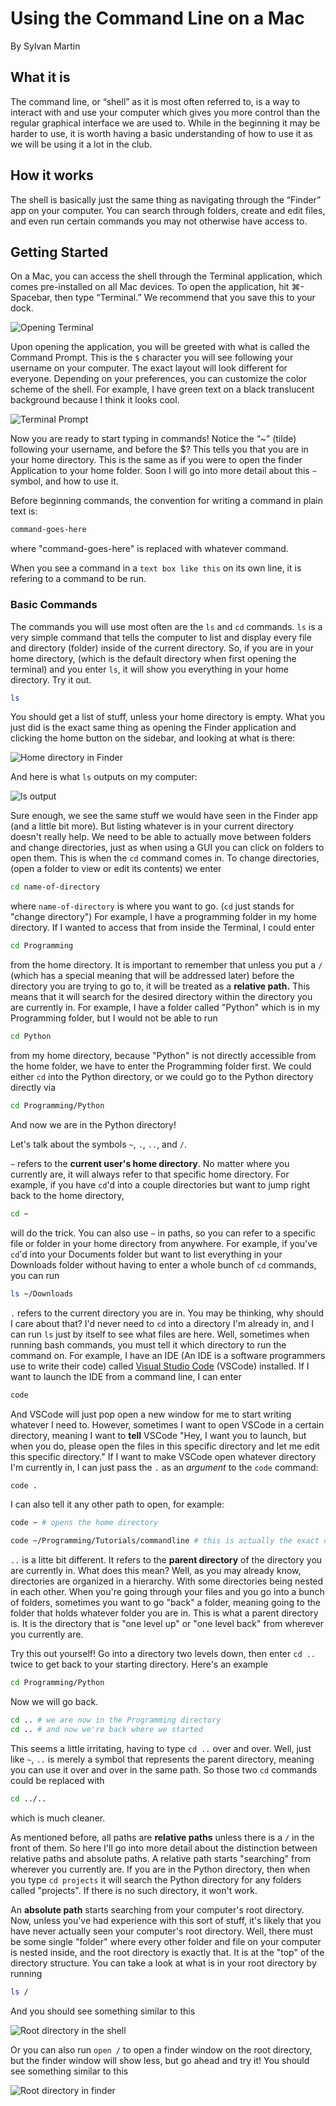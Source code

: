 # Using the Command Line on a Mac

By Sylvan Martin

## What it is

The command line, or “shell” as it is most often referred to, is a way to interact with and use your computer which gives you more control than the regular graphical interface we are used to. While in the beginning it may be harder to use, it is worth having a basic understanding of how to use it as we will be using it a lot in the club.

## How it works

The shell is basically just the same thing as navigating through the “Finder” app on your computer. You can search through folders, create and edit files, and even run certain commands you may not otherwise have access to.

## Getting Started

On a Mac, you can access the shell through the Terminal application, which comes pre-installed on all Mac devices. To open the application, hit ⌘-Spacebar, then type “Terminal.” We recommend that you save this to your dock.

![Opening Terminal](search.png)

Upon opening the application, you will be greeted with what is called the Command Prompt. This is the `$` character you will see following your username on your computer. The exact layout will look different for everyone. Depending on your preferences, you can customize the color scheme of the shell. For example, I have green text on a black translucent background because I think it looks cool.

![Terminal Prompt](prompt.png)

Now you are ready to start typing in commands! Notice the “~” (tilde) following your username, and before the $? This tells you that you are in your home directory. This is the same as if you were to open the finder Application to your home folder. Soon I will go into more detail about this `~` symbol, and how to use it.

Before beginning commands, the convention for writing a command in plain text is:

```bash
command-goes-here
```

where "command-goes-here" is replaced with whatever command.

When you see a command in a `text box like this` on its own line, it is refering to a command to be run.

### Basic Commands

The commands you will use most often are the `ls` and `cd` commands. `ls` is a very simple command that tells the computer to list and display every file and directory (folder) inside of the current directory. So, if you are in your home directory, (which is the default directory when first opening the terminal) and you enter `ls`, it will show you everything in your home directory. Try it out.

```bash
ls
```

You should get a list of stuff, unless your home directory is empty. What you just did is the exact same thing as opening the Finder application and clicking the home button on the sidebar, and looking at what is there:

![Home directory in Finder](finder_home.png)

And here is what `ls` outputs on my computer:

![ls output](ls_output_example.png)

Sure enough, we see the same stuff we would have seen in the Finder app (and a little bit more).
But listing whatever is in your current directory doesn't really help. We need to be able to actually move between folders and change directories, just as when using a GUI you can click on folders to open them. This is when the `cd` command comes in. To change directories, (open a folder to view or edit its contents) we enter

```bash
cd name-of-directory
```

where `name-of-directory` is where you want to go. (`cd` just stands for "change directory") For example, I have a programming folder in my home directory. If I wanted to access that from inside the Terminal, I could enter

```bash
cd Programming
```

from the home directory. It is important to remember that unless you put a `/` (which has a special meaning that will be addressed later) before the directory you are trying to go to, it will be treated as a **relative path.** This means that it will search for the desired directory within the directory you are currently in. For example, I have a folder called "Python" which is in my Programming folder, but I would not be able to run

```bash
cd Python
```

from my home directory, because "Python" is not directly accessible from the home folder, we have to enter the Programming folder first. We could either `cd` into the Python directory, or we could go to the Python directory directly via

```bash
cd Programming/Python
```

And now we are in the Python directory!

Let's talk about the symbols `~`, `.`, `..`, and `/`.

`~` refers to the **current user's home directory**. No matter where you currently are, it will always refer to that specific home directory. For example, if you have `cd`'d into a couple directories but want to jump right back to the home directory,

```bash
cd ~
```

will do the trick. You can also use `~` in paths, so you can refer to a specific file or folder in your home directory from anywhere. For example, if you've `cd`'d into your Documents folder but want to list everything in your Downloads folder without having to enter a whole bunch of `cd` commands, you can run

```bash
ls ~/Downloads
```

`.` refers to the current directory you are in. You may be thinking, why should I care about that? I'd never need to `cd` into a directory I'm already in, and I can run `ls` just by itself to see what files are here. Well, sometimes when running bash commands, you must tell it which directory to run the command on. For example, I have an IDE (An IDE is a software programmers use to write their code) called [Visual Studio Code](https://code.visualstudio.com/) (VSCode) installed. If I want to launch the IDE from a command line, I can enter

```bash
code
```

And VSCode will just pop open a new window for me to start writing whatever I need to. However, sometimes I want to open VSCode in a certain directory, meaning I want to **tell** VSCode "Hey, I want you to launch, but when you do, please open the files in this specific directory and let me edit this specific directory." If I want to make VSCode open whatever directory I'm currently in, I can just pass the `.` as an *argument* to the `code` command:

```bash
code .
```

I can also tell it any other path to open, for example:

```bash
code ~ # opens the home directory
```

```bash
code ~/Programming/Tutorials/commandline # this is actually the exact command I used today to write this
```

`..` is a litte bit different. It refers to the **parent directory** of the directory you are currently in. What does this mean? Well, as you may already know, directories are organized in a hierarchy. With some directories being nested in each other. When you're going through your files and you go into a bunch of folders, sometimes you want to go "back" a folder, meaning going to the folder that holds whatever folder you are in. This is what a parent directory is. It is the directory that is "one level up" or "one level back" from wherever you currently are.

Try this out yourself! Go into a directory two levels down, then enter `cd ..` twice to get back to your starting directory. Here's an example

```bash
cd Programming/Python
```

Now we will go back.

```bash
cd .. # we are now in the Programming directory
cd .. # and now we're back where we started
```

This seems a little irritating, having to type `cd ..` over and over. Well, just like `~`, `..` is merely a symbol that represents the parent directory, meaning you can use it over and over in the same path. So those two `cd` commands could be replaced with

```bash
cd ../..
```

which is much cleaner.

As mentioned before, all paths are **relative paths** unless there is a `/` in the front of them. So here I'll go into more detail about the distinction between relative paths and absolute paths. A relative path starts "searching" from wherever you currently are. If you are in the Python directory, then when you type `cd projects` it will search the Python directory for any folders called "projects". If there is no such directory, it won't work.

An **absolute path** starts searching from your computer's root directory. Now, unless you've had experience with this sort of stuff, it's likely that you have never actually seen your computer's root directory. Well, there must be some single "folder" where every other folder and file on your computer is nested inside, and the root directory is exactly that. It is at the "top" of the directory structure. You can take a look at what is in your root directory by running

```bash
ls /
```

And you should see something similar to this

![Root directory in the shell](root_shell.png)

Or you can also run `open /` to open a finder window on the root directory, but the finder window will show less, but go ahead and try it! You should see something similar to this

![Root directory in finder](root_finder.png)

